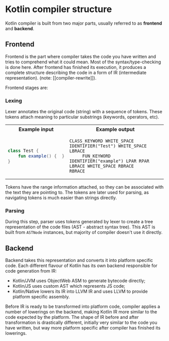 # Kotlin compiler structure

Kotlin compiler is built from two major parts, usually referred to as **frontend** and **backend**.

## Frontend

Frontend is the part where compiler takes the code you have written and tries to comprehend what it could mean. Most of the syntax/type-checking is done here. After frontend has finished its execution, it produces a complete structure describing the code in a form of IR (intermediate representation). (note: [[compiler-rewrite]]).

Frontend stages are:

### Lexing

Lexer annotates the original code (string) with a sequence of tokens. These tokens attach meaning to particular substrings (keywords, operators, etc).

<table>
<tr>
  <th>Example input</th>
  <th>Example output</th>
</tr>
<tr>
<td>

```kotlin
class Test {  
    fun example() {  }
}
```

</td>
<td>

```
CLASS_KEYWORD WHITE_SPACE IDENTIFIER("Test") WHITE_SPACE LBRACE
     FUN_KEYWORD IDENTIFIER("example") LPAR RPAR LBRACE WHITE_SPACE RBRACE
RBRACE
``` 

</td>
</tr>
</table>

Tokens have the range information attached, so they can be associated with the text they are pointing to. The tokens are later used for parsing, as navigating tokens is much easier than strings directly.

### Parsing

During this step, parser uses tokens generated by lexer to create a tree representation of the code files (AST - abstract syntax tree). This AST is built from `ASTNode` instances, but majority of compiler doesn't use it directly. 

## Backend

Backend takes this representation and converts it into platform specific code. Each different flavour of Kotlin has its own backend responsible for code generation from IR:

- Kotlin/JVM uses ObjectWeb ASM to generate bytecode directly;
- Kotlin/JS uses custom AST which represents JS code;
- Kotlin/Native lowers its IR into LLVM IR and uses LLVM to provide platform specific assembly.

Before IR is ready to be transformed into platform code, compiler applies a number of lowerings on the backend, making Kotlin IR more similar to the code expected by the platform. The shape of IR before and after transformation is drastically different, initially very similar to the code you have written, but way more platform specific after compiler has finished its lowerings.